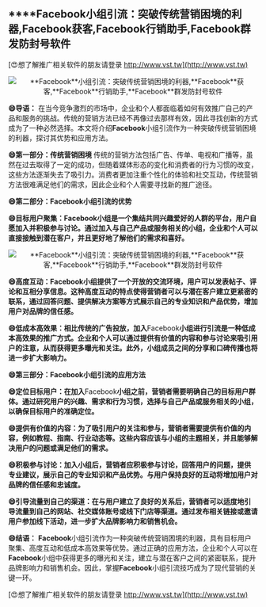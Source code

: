 ## ****Facebook**小组引流：突破传统营销困境的利器,**Facebook**获客,**Facebook**行销助手,**Facebook**群发防封号软件**

[😍想了解推广相关软件的朋友请登录 http://www.vst.tw](http://www.vst.tw)

 <center><img src="https://vst.tw/MP4/tuiguang/png/5.png" alt="**Facebook**小组引流：突破传统营销困境的利器,**Facebook**获客,**Facebook**行销助手,**Facebook**群发防封号软件"></center>

**😄导语：**
在当今竞争激烈的市场中，企业和个人都面临着如何有效推广自己的产品和服务的挑战。传统的营销方法已经不再像过去那样有效，因此寻找创新的方式成为了一种必然选择。本文将介绍**Facebook**小组引流作为一种突破传统营销困境的利器，探讨其优势和应用方法。

**😄第一部分：传统营销困境**
传统的营销方法包括广告、传单、电视和广播等，虽然在过去取得了一定的成功，但随着媒体形态的变化和消费者的行为习惯的改变，这些方法逐渐失去了吸引力。消费者更加注重个性化的体验和社交互动，传统营销方法很难满足他们的需求，因此企业和个人需要寻找新的推广途径。

**😄第二部分：**Facebook**小组引流的优势**

**😄目标用户聚集：**Facebook**小组是一个集结共同兴趣爱好的人群的平台，用户自愿加入并积极参与讨论。通过加入与自己产品或服务相关的小组，企业和个人可以直接接触到潜在客户，并且更好地了解他们的需求和喜好。**

 <center><img src="https://vst.tw/MP4/tuiguang/png/0.png" alt="**Facebook**小组引流：突破传统营销困境的利器,**Facebook**获客,**Facebook**行销助手,**Facebook**群发防封号软件"></center>

**😄高度互动：**Facebook**小组提供了一个开放的交流环境，用户可以发表帖子、评论和互相分享信息。这种高度互动的特点使得营销者可以与潜在客户建立更紧密的联系，通过回答问题、提供解决方案等方式展示自己的专业知识和产品优势，增加用户对品牌的信任感。**

**😄低成本高效果：相比传统的广告投放，加入**Facebook**小组进行引流是一种低成本高效果的推广方式。企业和个人可以通过提供有价值的内容和参与讨论来吸引用户的注意，从而获得更多曝光和关注。此外，小组成员之间的分享和口碑传播也将进一步扩大影响力。**

**😄第三部分：**Facebook**小组引流的应用方法**

**😄定位目标用户：在加入**Facebook**小组之前，营销者需要明确自己的目标用户群体。通过研究用户的兴趣、需求和行为习惯，选择与自己产品或服务相关的小组，以确保目标用户的准确定位。**

**😄提供有价值的内容：为了吸引用户的关注和参与，营销者需要提供有价值的内容，例如教程、指南、行业动态等。这些内容应该与小组的主题相关，并且能够解决用户的问题或满足他们的需求。**

**😄积极参与讨论：加入小组后，营销者应积极参与讨论，回答用户的问题，提供专业建议，展示自己的专业知识和产品优势。与用户保持良好的互动将增加用户对品牌的信任感和忠诚度。**

**😄引导流量到自己的渠道：在与用户建立了良好的关系后，营销者可以适度地引导流量到自己的网站、社交媒体账号或线下门店等渠道。通过发布相关链接或邀请用户参加线下活动，进一步扩大品牌影响力和销售机会。**

**😄结语：**
**Facebook**小组引流作为一种突破传统营销困境的利器，具有目标用户聚集、高度互动和低成本高效果等优势。通过正确的应用方法，企业和个人可以在**Facebook**小组中获得更多的曝光和关注，建立与潜在客户之间的紧密联系，提升品牌影响力和销售机会。因此，掌握**Facebook**小组引流技巧成为了现代营销的关键一环。

[😍想了解推广相关软件的朋友请登录 http://www.vst.tw](http://www.vst.tw)



